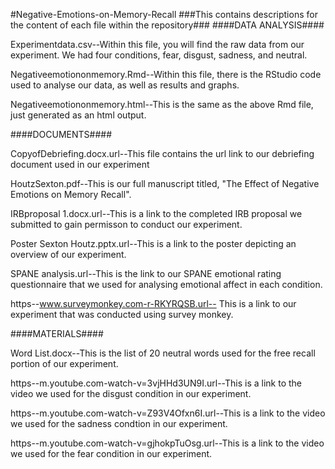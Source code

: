 #Negative-Emotions-on-Memory-Recall
###This contains descriptions for the content of each file within the repository###
####DATA ANALYSIS####

Experimentdata.csv--Within this file, you will find the raw data from our experiment. We had four conditions, fear, disgust, sadness, and neutral. 

Negativeemotiononmemory.Rmd--Within this file, there is the RStudio code used to analyse our data, as well as results and graphs.

Negativeemotiononmemory.html--This is the same as the above Rmd file, just generated as an html output.

####DOCUMENTS####

CopyofDebriefing.docx.url--This file contains the url link to our debriefing document used in our experiment

HoutzSexton.pdf--This is our full manuscript titled, "The Effect of Negative Emotions on Memory Recall".

IRBproposal 1.docx.url--This is a link to the completed IRB proposal we submitted to gain permisson to conduct our experiment.

Poster Sexton Houtz.pptx.url--This is a link to the poster depicting an overview of our experiment.

SPANE analysis.url--This is the link to our SPANE emotional rating questionnaire that we used for analysing emotional affect in each condition. 

https--www.surveymonkey.com-r-RKYRQSB.url-- This is a link to our experiment that was conducted using survey monkey.

####MATERIALS####

Word List.docx--This is the list of 20 neutral words used for the free recall portion of our experiment.

https--m.youtube.com-watch-v=3vjHHd3UN9I.url--This is a link to the video we used for the disgust condition in our experiment.

https--m.youtube.com-watch-v=Z93V4Ofxn6I.url--This is a link to the video we used for the sadness condtion in our experiment.

https--m.youtube.com-watch-v=gjhokpTuOsg.url--This is a link to the video we used for the fear condition in our experiment.






